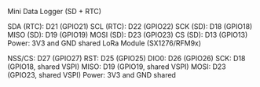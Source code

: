 Mini Data Logger (SD + RTC)

SDA (RTC): D21 (GPIO21)
SCL (RTC): D22 (GPIO22)
SCK (SD): D18 (GPIO18)
MISO (SD): D19 (GPIO19)
MOSI (SD): D23 (GPIO23)
CS (SD): D13 (GPIO13)
Power: 3V3 and GND shared
LoRa Module (SX1276/RFM9x)

NSS/CS: D27 (GPIO27)
RST: D25 (GPIO25)
DIO0: D26 (GPIO26)
SCK: D18 (GPIO18, shared VSPI)
MISO: D19 (GPIO19, shared VSPI)
MOSI: D23 (GPIO23, shared VSPI)
Power: 3V3 and GND shared
